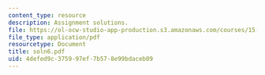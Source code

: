 ```yaml
---
content_type: resource
description: Assignment solutions.
file: https://ol-ocw-studio-app-production.s3.amazonaws.com/courses/15-988-system-dynamics-self-study-fall-1998-spring-1999/4defed9c375997ef7b578e99bdaceb09_soln6.pdf
file_type: application/pdf
resourcetype: Document
title: soln6.pdf
uid: 4defed9c-3759-97ef-7b57-8e99bdaceb09
---
```


